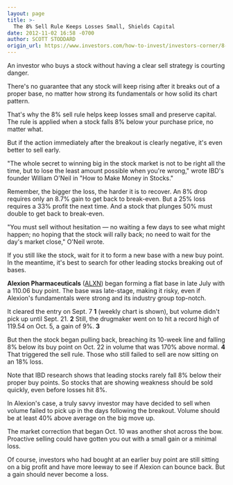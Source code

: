 ```yaml
---
layout: page
title: >-
  The 8% Sell Rule Keeps Losses Small, Shields Capital
date: 2012-11-02 16:58 -0700
author: SCOTT STODDARD
origin_url: https://www.investors.com/how-to-invest/investors-corner/8-sell-rule-helps-preserve-capital/
---
```


An investor who buys a stock without having a clear sell strategy is courting danger.

There's no guarantee that any stock will keep rising after it breaks out of a proper base, no matter how strong its fundamentals or how solid its chart pattern.

That's why the 8% sell rule helps keep losses small and preserve capital. The rule is applied when a stock falls 8% below your purchase price, no matter what.

But if the action immediately after the breakout is clearly negative, it's even better to sell early.

"The whole secret to winning big in the stock market is not to be right all the time, but to lose the least amount possible when you're wrong," wrote IBD's founder William O'Neil in "How to Make Money in Stocks."

Remember, the bigger the loss, the harder it is to recover. An 8% drop requires only an 8.7% gain to get back to break-even. But a 25% loss requires a 33% profit the next time. And a stock that plunges 50% must double to get back to break-even.

"You must sell without hesitation — no waiting a few days to see what might happen; no hoping that the stock will rally back; no need to wait for the day's market close," O'Neil wrote.

If you still like the stock, wait for it to form a new base with a new buy point. In the meantime, it's best to search for other leading stocks breaking out of bases.

**Alexion Pharmaceuticals** ([ALXN](https://research.investors.com/quote.aspx?symbol=ALXN)) began forming a flat base in late July with a 110.06 buy point. The base was late-stage, making it risky, even if Alexion's fundamentals were strong and its industry group top-notch.

It cleared the entry on Sept. 7 **1** (weekly chart is shown), but volume didn't pick up until Sept. 21. **2** Still, the drugmaker went on to hit a record high of 119.54 on Oct. 5, a gain of 9%. **3**

But then the stock began pulling back, breaching its 10-week line and falling 8% below its buy point on Oct. 22 in volume that was 170% above normal. **4** That triggered the sell rule. Those who still failed to sell are now sitting on an 18% loss.

Note that IBD research shows that leading stocks rarely fall 8% below their proper buy points. So stocks that are showing weakness should be sold quickly, even before losses hit 8%.

In Alexion's case, a truly savvy investor may have decided to sell when volume failed to pick up in the days following the breakout. Volume should be at least 40% above average on the big move up.

The market correction that began Oct. 10 was another shot across the bow. Proactive selling could have gotten you out with a small gain or a minimal loss.

Of course, investors who had bought at an earlier buy point are still sitting on a big profit and have more leeway to see if Alexion can bounce back. But a gain should never become a loss.
